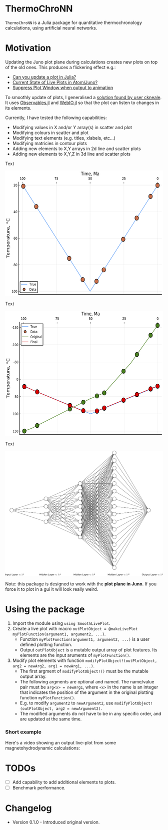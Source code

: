 # ThermoChroNN

`ThermoChroNN` is a Julia package for quantitative thermochronology calculations, using artificial neural networks. 

# Motivation

Updating the Juno plot plane during calculations creates new plots on top of the old ones. This produces a flickering effect e.g.:

- [Can you update a plot in Julia?](https://discourse.julialang.org/t/current-state-of-live-plots-in-atom-juno/30379)
- [Current State of Live Plots in Atom/Juno?](https://discourse.julialang.org/t/current-state-of-live-plots-in-atom-juno/30379)
- [Suppress Plot Window when output to animation](https://discourse.julialang.org/t/suppress-plot-window-when-output-to-animation/30724)

To smoothly update of plots, I generalised a [solution found by user ckneale](https://discourse.julialang.org/t/current-state-of-live-plots-in-atom-juno/30379/7). It uses [Observables.jl](https://github.com/JuliaGizmos/Observables.jl) and [WebIO.jl](https://github.com/JuliaGizmos/WebIO.jl) so that the plot can listen to changes in its elements.

Currently, I have tested the following capabilities: 
- Modifying values in X and/or Y array(s) in scatter and plot
- Modifying colours in scatter and plot
- Modifying text elements (e.g. titles, xlabels, etc...)
- Modifying matricies in contour plots
- Adding new elements to X,Y arrays in 2d line and scatter plots 
- Adding new elements to X,Y,Z in 3d line and scatter plots

Text

<img src="/figures/originalData.png" height="400"/>

Text

<img src="/figures/fitData.png" height="400"/>

Text

<img src="/figures/nn(2).png" height="400"/>


Note: this package is designed to work with the __plot plane in Juno__. If you force it to plot in a gui it will look really weird.

# Using the package
1. Import the module using `using SmoothLivePlot`. 
2. Create a live plot with macro `outPlotObject = @makeLivePlot myPlotFunction(argument1, argument2, ...)`.
   - Function `myPlotFunction(argument1, argument2, ...)` is a user defined plotting function.
   - Output `outPlotObject` is a mutable output array of plot features. Its elements are the input aruments of `myPlotFunction()`.
3. Modify plot elements with function `modifyPlotObject!(outPlotObject, arg2 = newArg2, arg1 = newArg1, ...)`. 
   - The first argment of `modifyPlotObject!()` must be the mutable output array.
   - The following argments are optional and named. The name/value pair must be `arg<x> = newArg1`, where `<x>` in the name is an integer that indicates the position of the argument in the original plotting function `myPlotFunction()`. 
   - E.g. to modify `argument2` to `newArgument2`, use `modifyPlotObject!(outPlotObject, arg2 = newArgument2)`.
   - The modified arguments do not have to be in any specific order, and are updated at the same time.

### Short example

Here's a video showing an output live-plot from some magnetohydrodynamic calculations:

# TODOs
- [ ] Add capability to add additional elements to plots.
- [ ] Benchmark performance.

# Changelog
- Version 0.1.0 - Introduced original version.
